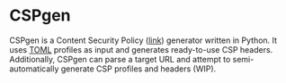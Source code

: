 # CSPgen
CSPgen is a Content Security Policy ([link](http://content-security-policy.com/)) generator written in Python. It uses [TOML](https://github.com/toml-lang/toml) profiles as input and generates ready-to-use CSP headers. Additionally, CSPgen can parse a target URL and attempt to semi-automatically generate CSP profiles and headers (WIP).

